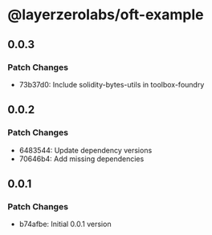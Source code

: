 # @layerzerolabs/oft-example

## 0.0.3

### Patch Changes

- 73b37d0: Include solidity-bytes-utils in toolbox-foundry

## 0.0.2

### Patch Changes

- 6483544: Update dependency versions
- 70646b4: Add missing dependencies

## 0.0.1

### Patch Changes

- b74afbe: Initial 0.0.1 version
